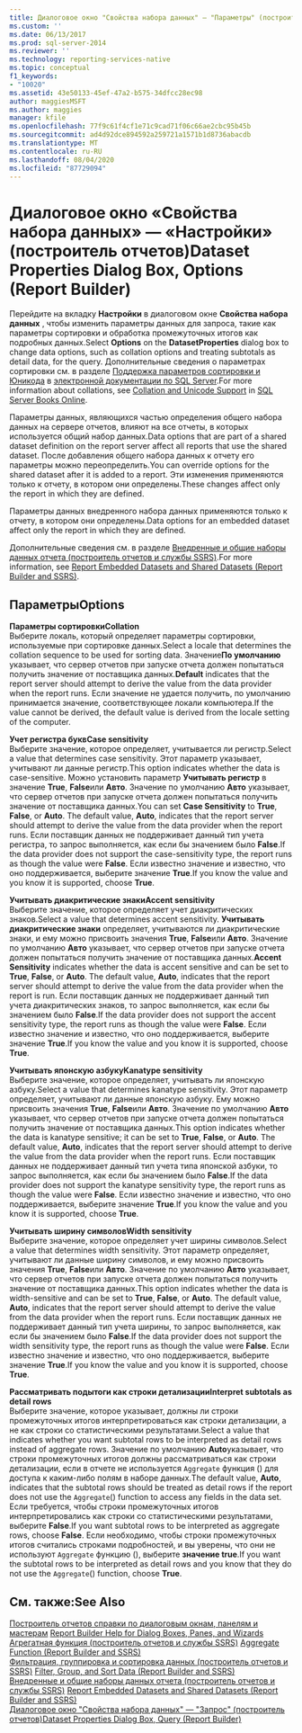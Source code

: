 ```yaml
---
title: Диалоговое окно "Свойства набора данных" — "Параметры" (построитель отчетов) | Документы Майкрософт
ms.custom: ''
ms.date: 06/13/2017
ms.prod: sql-server-2014
ms.reviewer: ''
ms.technology: reporting-services-native
ms.topic: conceptual
f1_keywords:
- "10020"
ms.assetid: 43e50133-45ef-47a2-b575-34dfcc28ec98
author: maggiesMSFT
ms.author: maggies
manager: kfile
ms.openlocfilehash: 77f9c61f4cf1e71c9cad71f06c66ae2cbc95b45b
ms.sourcegitcommit: ad4d92dce894592a259721a1571b1d8736abacdb
ms.translationtype: MT
ms.contentlocale: ru-RU
ms.lasthandoff: 08/04/2020
ms.locfileid: "87729094"
---
```

# <a name="dataset-properties-dialog-box-options-report-builder"></a><span data-ttu-id="c6126-102">Диалоговое окно «Свойства набора данных» — «Настройки» (построитель отчетов)</span><span class="sxs-lookup"><span data-stu-id="c6126-102">Dataset Properties Dialog Box, Options (Report Builder)</span></span>
  <span data-ttu-id="c6126-103">Перейдите на вкладку **Настройки** в диалоговом окне **Свойства набора данных** , чтобы изменить параметры данных для запроса, такие как параметры сортировки и обработка промежуточных итогов как подробных данных.</span><span class="sxs-lookup"><span data-stu-id="c6126-103">Select **Options** on the **DatasetProperties** dialog box to change data options, such as collation options and treating subtotals as detail data, for the query.</span></span> <span data-ttu-id="c6126-104">Дополнительные сведения о параметрах сортировки см. в разделе [Поддержка параметров сортировки и Юникода](../../relational-databases/collations/collation-and-unicode-support.md) в [электронной документации по SQL Server](https://go.microsoft.com/fwlink/?linkid=98335).</span><span class="sxs-lookup"><span data-stu-id="c6126-104">For more information about collations, see [Collation and Unicode Support](../../relational-databases/collations/collation-and-unicode-support.md) in [SQL Server Books Online](https://go.microsoft.com/fwlink/?linkid=98335).</span></span>  
  
 <span data-ttu-id="c6126-105">Параметры данных, являющихся частью определения общего набора данных на сервере отчетов, влияют на все отчеты, в которых используется общий набор данных.</span><span class="sxs-lookup"><span data-stu-id="c6126-105">Data options that are part of a shared dataset definition on the report server affect all reports that use the shared dataset.</span></span> <span data-ttu-id="c6126-106">После добавления общего набора данных к отчету его параметры можно переопределить.</span><span class="sxs-lookup"><span data-stu-id="c6126-106">You can override options for the shared dataset after it is added to a report.</span></span> <span data-ttu-id="c6126-107">Эти изменения применяются только к отчету, в котором они определены.</span><span class="sxs-lookup"><span data-stu-id="c6126-107">These changes affect only the report in which they are defined.</span></span>  
  
 <span data-ttu-id="c6126-108">Параметры данных внедренного набора данных применяются только к отчету, в котором они определены.</span><span class="sxs-lookup"><span data-stu-id="c6126-108">Data options for an embedded dataset affect only the report in which they are defined.</span></span>  
  
 <span data-ttu-id="c6126-109">Дополнительные сведения см. в разделе [Внедренные и общие наборы данных отчета (построитель отчетов и службы SSRS)](report-embedded-datasets-and-shared-datasets-report-builder-and-ssrs.md).</span><span class="sxs-lookup"><span data-stu-id="c6126-109">For more information, see [Report Embedded Datasets and Shared Datasets &#40;Report Builder and SSRS&#41;](report-embedded-datasets-and-shared-datasets-report-builder-and-ssrs.md).</span></span>  
  
## <a name="options"></a><span data-ttu-id="c6126-110">Параметры</span><span class="sxs-lookup"><span data-stu-id="c6126-110">Options</span></span>  
 <span data-ttu-id="c6126-111">**Параметры сортировки**</span><span class="sxs-lookup"><span data-stu-id="c6126-111">**Collation**</span></span>  
 <span data-ttu-id="c6126-112">Выберите локаль, который определяет параметры сортировки, используемые при сортировке данных.</span><span class="sxs-lookup"><span data-stu-id="c6126-112">Select a locale that determines the collation sequence to be used for sorting data.</span></span> <span data-ttu-id="c6126-113">Значение**По умолчанию** указывает, что сервер отчетов при запуске отчета должен попытаться получить значение от поставщика данных.</span><span class="sxs-lookup"><span data-stu-id="c6126-113">**Default** indicates that the report server should attempt to derive the value from the data provider when the report runs.</span></span> <span data-ttu-id="c6126-114">Если значение не удается получить, по умолчанию принимается значение, соответствующее локали компьютера.</span><span class="sxs-lookup"><span data-stu-id="c6126-114">If the value cannot be derived, the default value is derived from the locale setting of the computer.</span></span>  
  
 <span data-ttu-id="c6126-115">**Учет регистра букв**</span><span class="sxs-lookup"><span data-stu-id="c6126-115">**Case sensitivity**</span></span>  
 <span data-ttu-id="c6126-116">Выберите значение, которое определяет, учитывается ли регистр.</span><span class="sxs-lookup"><span data-stu-id="c6126-116">Select a value that determines case sensitivity.</span></span> <span data-ttu-id="c6126-117">Этот параметр указывает, учитывают ли данные регистр.</span><span class="sxs-lookup"><span data-stu-id="c6126-117">This option indicates whether the data is case-sensitive.</span></span> <span data-ttu-id="c6126-118">Можно установить параметр **Учитывать регистр** в значение **True**, **False**или **Авто**. Значение по умолчанию **Авто** указывает, что сервер отчетов при запуске отчета должен попытаться получить значение от поставщика данных.</span><span class="sxs-lookup"><span data-stu-id="c6126-118">You can set **Case Sensitivity** to **True**, **False**, or **Auto**. The default value, **Auto**, indicates that the report server should attempt to derive the value from the data provider when the report runs.</span></span> <span data-ttu-id="c6126-119">Если поставщик данных не поддерживает данный тип учета регистра, то запрос выполняется, как если бы значением было **False**.</span><span class="sxs-lookup"><span data-stu-id="c6126-119">If the data provider does not support the case-sensitivity type, the report runs as though the value were **False**.</span></span> <span data-ttu-id="c6126-120">Если известно значение и известно, что оно поддерживается, выберите значение **True**.</span><span class="sxs-lookup"><span data-stu-id="c6126-120">If you know the value and you know it is supported, choose **True**.</span></span>  
  
 <span data-ttu-id="c6126-121">**Учитывать диакритические знаки**</span><span class="sxs-lookup"><span data-stu-id="c6126-121">**Accent sensitivity**</span></span>  
 <span data-ttu-id="c6126-122">Выберите значение, которое определяет учет диакритических знаков.</span><span class="sxs-lookup"><span data-stu-id="c6126-122">Select a value that determines accent sensitivity.</span></span> <span data-ttu-id="c6126-123">**Учитывать диакритические знаки** определяет, учитываются ли диакритические знаки, и ему можно присвоить значения **True**, **False**или **Авто**. Значение по умолчанию **Авто** указывает, что сервер отчетов при запуске отчета должен попытаться получить значение от поставщика данных.</span><span class="sxs-lookup"><span data-stu-id="c6126-123">**Accent Sensitivity** indicates whether the data is accent sensitive and can be set to **True**, **False**, or **Auto**. The default value, **Auto**, indicates that the report server should attempt to derive the value from the data provider when the report is run.</span></span> <span data-ttu-id="c6126-124">Если поставщик данных не поддерживает данный тип учета диакритических знаков, то запрос выполняется, как если бы значением было **False**.</span><span class="sxs-lookup"><span data-stu-id="c6126-124">If the data provider does not support the accent sensitivity type, the report runs as though the value were **False**.</span></span> <span data-ttu-id="c6126-125">Если известно значение и известно, что оно поддерживается, выберите значение **True**.</span><span class="sxs-lookup"><span data-stu-id="c6126-125">If you know the value and you know it is supported, choose **True**.</span></span>  
  
 <span data-ttu-id="c6126-126">**Учитывать японскую азбуку**</span><span class="sxs-lookup"><span data-stu-id="c6126-126">**Kanatype sensitivity**</span></span>  
 <span data-ttu-id="c6126-127">Выберите значение, которое определяет, учитывать ли японскую азбуку.</span><span class="sxs-lookup"><span data-stu-id="c6126-127">Select a value that determines kanatype sensitivity.</span></span> <span data-ttu-id="c6126-128">Этот параметр определяет, учитывают ли данные японскую азбуку. Ему можно присвоить значения **True**, **False**или **Авто**. Значение по умолчанию **Авто** указывает, что сервер отчетов при запуске отчета должен попытаться получить значение от поставщика данных.</span><span class="sxs-lookup"><span data-stu-id="c6126-128">This option indicates whether the data is kanatype sensitive; it can be set to **True**, **False**, or **Auto**. The default value, **Auto**, indicates that the report server should attempt to derive the value from the data provider when the report runs.</span></span> <span data-ttu-id="c6126-129">Если поставщик данных не поддерживает данный тип учета типа японской азбуки, то запрос выполняется, как если бы значением было **False**.</span><span class="sxs-lookup"><span data-stu-id="c6126-129">If the data provider does not support the kanatype sensitivity type, the report runs as though the value were **False**.</span></span> <span data-ttu-id="c6126-130">Если известно значение и известно, что оно поддерживается, выберите значение **True**.</span><span class="sxs-lookup"><span data-stu-id="c6126-130">If you know the value and you know it is supported, choose **True**.</span></span>  
  
 <span data-ttu-id="c6126-131">**Учитывать ширину символов**</span><span class="sxs-lookup"><span data-stu-id="c6126-131">**Width sensitivity**</span></span>  
 <span data-ttu-id="c6126-132">Выберите значение, которое определяет учет ширины символов.</span><span class="sxs-lookup"><span data-stu-id="c6126-132">Select a value that determines width sensitivity.</span></span> <span data-ttu-id="c6126-133">Этот параметр определяет, учитывают ли данные ширину символов, и ему можно присвоить значения **True**, **False**или **Авто**. Значение по умолчанию **Авто** указывает, что сервер отчетов при запуске отчета должен попытаться получить значение от поставщика данных.</span><span class="sxs-lookup"><span data-stu-id="c6126-133">This option indicates whether the data is width-sensitive and can be set to **True**, **False**, or **Auto**. The default value, **Auto**, indicates that the report server should attempt to derive the value from the data provider when the report runs.</span></span> <span data-ttu-id="c6126-134">Если поставщик данных не поддерживает данный тип учета ширины, то запрос выполняется, как если бы значением было **False**.</span><span class="sxs-lookup"><span data-stu-id="c6126-134">If the data provider does not support the width sensitivity type, the report runs as though the value were **False**.</span></span> <span data-ttu-id="c6126-135">Если известно значение и известно, что оно поддерживается, выберите значение **True**.</span><span class="sxs-lookup"><span data-stu-id="c6126-135">If you know the value and you know it is supported, choose **True**.</span></span>  
  
 <span data-ttu-id="c6126-136">**Рассматривать подытоги как строки детализации**</span><span class="sxs-lookup"><span data-stu-id="c6126-136">**Interpret subtotals as detail rows**</span></span>  
 <span data-ttu-id="c6126-137">Выберите значение, которое указывает, должны ли строки промежуточных итогов интерпретироваться как строки детализации, а не как строки со статистическими результатами.</span><span class="sxs-lookup"><span data-stu-id="c6126-137">Select a value that indicates whether you want subtotal rows to be interpreted as detail rows instead of aggregate rows.</span></span> <span data-ttu-id="c6126-138">Значение по умолчанию **Auto**указывает, что строки промежуточных итогов должны рассматриваться как строки детализации, если в отчете не используется `Aggregate` функция () для доступа к каким-либо полям в наборе данных.</span><span class="sxs-lookup"><span data-stu-id="c6126-138">The default value, **Auto**, indicates that the subtotal rows should be treated as detail rows if the report does not use the `Aggregate`() function to access any fields in the data set.</span></span> <span data-ttu-id="c6126-139">Если требуется, чтобы строки промежуточных итогов интерпретировались как строки со статистическими результатами, выберите **False**.</span><span class="sxs-lookup"><span data-stu-id="c6126-139">If you want subtotal rows to be interpreted as aggregate rows, choose **False**.</span></span> <span data-ttu-id="c6126-140">Если необходимо, чтобы строки промежуточных итогов считались строками подробностей, и вы уверены, что они не используют `Aggregate` функцию (), выберите **значение true**.</span><span class="sxs-lookup"><span data-stu-id="c6126-140">If you want the subtotal rows to be interpreted as detail rows and you know that they do not use the `Aggregate`() function, choose **True**.</span></span>  
  
## <a name="see-also"></a><span data-ttu-id="c6126-141">См. также:</span><span class="sxs-lookup"><span data-stu-id="c6126-141">See Also</span></span>  
 <span data-ttu-id="c6126-142">[Построитель отчетов справки по диалоговым окнам, панелям и мастерам](../report-builder-help-for-dialog-boxes-panes-and-wizards.md) </span><span class="sxs-lookup"><span data-stu-id="c6126-142">[Report Builder Help for Dialog Boxes, Panes, and Wizards](../report-builder-help-for-dialog-boxes-panes-and-wizards.md) </span></span>  
 <span data-ttu-id="c6126-143">[Агрегатная функция &#40;построитель отчетов и службы SSRS&#41;](../report-design/report-builder-functions-aggregate-function.md) </span><span class="sxs-lookup"><span data-stu-id="c6126-143">[Aggregate Function &#40;Report Builder and SSRS&#41;](../report-design/report-builder-functions-aggregate-function.md) </span></span>  
 <span data-ttu-id="c6126-144">[Фильтрация, группировка и сортировка данных &#40;построитель отчетов и SSRS&#41;](../report-design/filter-group-and-sort-data-report-builder-and-ssrs.md) </span><span class="sxs-lookup"><span data-stu-id="c6126-144">[Filter, Group, and Sort Data &#40;Report Builder and SSRS&#41;](../report-design/filter-group-and-sort-data-report-builder-and-ssrs.md) </span></span>  
 <span data-ttu-id="c6126-145">[Внедренные и общие наборы данных отчета &#40;построитель отчетов и службы SSRS&#41;](report-embedded-datasets-and-shared-datasets-report-builder-and-ssrs.md) </span><span class="sxs-lookup"><span data-stu-id="c6126-145">[Report Embedded Datasets and Shared Datasets &#40;Report Builder and SSRS&#41;](report-embedded-datasets-and-shared-datasets-report-builder-and-ssrs.md) </span></span>  
 [<span data-ttu-id="c6126-146">Диалоговое окно "Свойства набора данных" — "Запрос" (построитель отчетов)</span><span class="sxs-lookup"><span data-stu-id="c6126-146">Dataset Properties Dialog Box, Query &#40;Report Builder&#41;</span></span>](dataset-properties-dialog-box-query-report-builder.md)  
  
  
